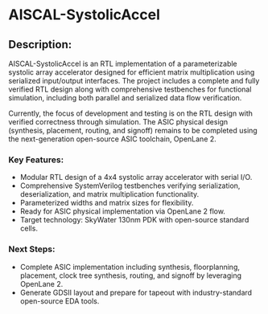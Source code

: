 # AISCAL-SystolicAccel

## Description:
AISCAL-SystolicAccel is an RTL implementation of a parameterizable systolic array accelerator designed for efficient matrix multiplication using serialized input/output interfaces. The project includes a complete and fully verified RTL design along with comprehensive testbenches for functional simulation, including both parallel and serialized data flow verification.

Currently, the focus of development and testing is on the RTL design with verified correctness through simulation. The ASIC physical design (synthesis, placement, routing, and signoff) remains to be completed using the next-generation open-source ASIC toolchain, OpenLane 2.

### Key Features:
- Modular RTL design of a 4x4 systolic array accelerator with serial I/O.
- Comprehensive SystemVerilog testbenches verifying serialization, deserialization, and matrix multiplication functionality.
- Parameterized widths and matrix sizes for flexibility.
- Ready for ASIC physical implementation via OpenLane 2 flow.
- Target technology: SkyWater 130nm PDK with open-source standard cells.

### Next Steps:
- Complete ASIC implementation including synthesis, floorplanning, placement, clock tree synthesis, routing, and signoff by leveraging OpenLane 2.
- Generate GDSII layout and prepare for tapeout with industry-standard open-source EDA tools.
